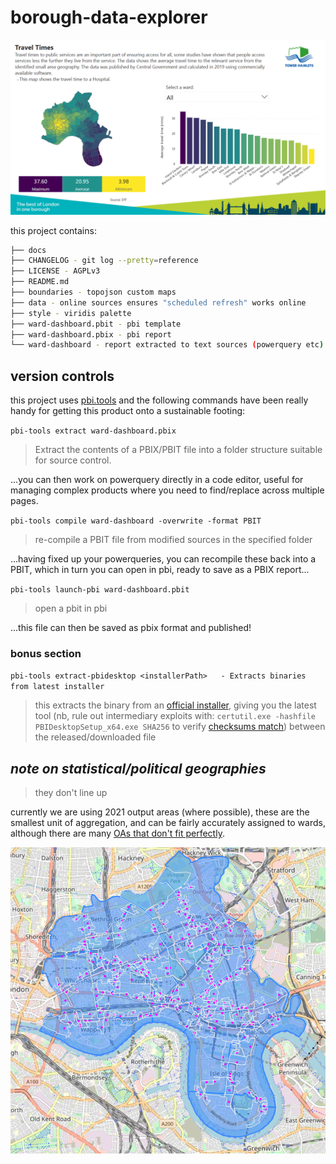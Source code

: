 # borough-data-explorer

[![dashboard screenshot](./docs/borough-data-explorer.png)](https://data-hamlets.github.io/open-data-tower-hamlets/borough-data-explorer/)

this project contains: 

```sh
├── docs
├── CHANGELOG - git log --pretty=reference
├── LICENSE - AGPLv3
├── README.md
├── boundaries - topojson custom maps
├── data - online sources ensures "scheduled refresh" works online
├── style - viridis palette
├── ward-dashboard.pbit - pbi template
├── ward-dashboard.pbix - pbi report
└── ward-dashboard - report extracted to text sources (powerquery etc)
```
## version controls

this project uses [pbi.tools](https://pbi.tools) and the following commands have been really handy for getting this product onto a sustainable footing:

`pbi-tools extract ward-dashboard.pbix`

> Extract the contents of a PBIX/PBIT file into a folder structure suitable for source control.

...you can then work on powerquery directly in a code editor, useful for managing complex products where you need to find/replace across multiple pages.

`pbi-tools compile ward-dashboard -overwrite -format PBIT`

> re-compile a PBIT file from modified sources in the specified folder

...having fixed up your powerqueries, you can recompile these back into a PBIT, which in turn you can open in pbi, ready to save as a PBIX report...

`pbi-tools launch-pbi ward-dashboard.pbit`

> open a pbit in pbi

...this file can then be saved as pbix format and published!

### bonus section

`pbi-tools extract-pbidesktop <installerPath>   - Extracts binaries from latest installer`

> this extracts the binary from an [official installer](https://github.com/microsoft/winget-pkgs/tree/4f5c3107c67f67ab682d72b7c3825a9a8d1f48cd/manifests/m/Microsoft/PowerBI), giving you the latest tool (nb, rule out intermediary exploits with: `certutil.exe -hashfile PBIDesktopSetup_x64.exe SHA256` to verify [checksums match](https://github.com/microsoft/winget-pkgs/blob/4f5c3107c67f67ab682d72b7c3825a9a8d1f48cd/manifests/m/Microsoft/PowerBI/2.120.963.0/Microsoft.PowerBI.installer.yaml#L25)) between the released/downloaded file

## _note on statistical/political geographies_
> they don't line up

currently we are using 2021 output areas (where possible), these are the smallest unit of aggregation, and can be fairly accurately assigned to wards, although there are many [OAs that don't fit perfectly](https://nbviewer.org/github/data-hamlets/census-data/blob/main/notebooks/0.2-lbth-oa-ward-overlaps.ipynb). 

![map showing oas overlapping wards](./docs/oas-overlapping-wards.png)

